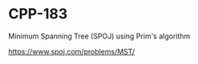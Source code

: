 # CPP-183
Minimum Spanning Tree (SPOJ) using Prim's algorithm







https://www.spoj.com/problems/MST/
